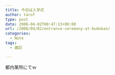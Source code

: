 ```yaml
---
title: 今日は入学式
author: tarof
type: post
date: 2008-04-02T00:47:13+00:00
url: /2008/04/02/entrance-ceremony-at-budokan/
categories:
  - Note
tags:
  - 雑記

---
```

都内某所にてｗ